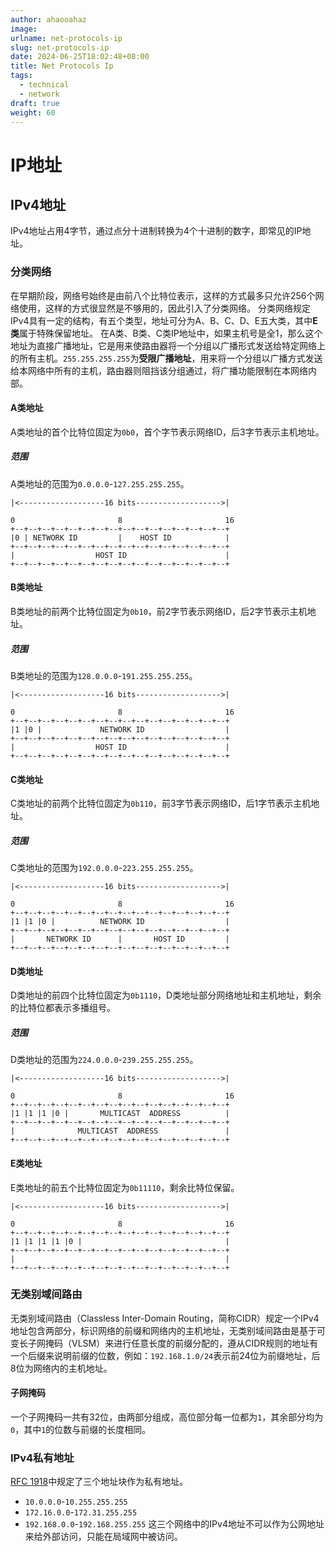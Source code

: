 ```yaml
---
author: ahaooahaz
image: 
urlname: net-protocols-ip
slug: net-protocols-ip
date: 2024-06-25T18:02:48+08:00
title: Net Protocols Ip
tags:
  - technical
  - network
draft: true
weight: 60
---
```

<!--more-->
# IP地址
## IPv4地址
IPv4地址占用4字节，通过点分十进制转换为4个十进制的数字，即常见的IP地址。
### 分类网络
在早期阶段，网络号始终是由前八个比特位表示，这样的方式最多只允许256个网络使用，这样的方式很显然是不够用的，因此引入了分类网络。
分类网络规定IPv4具有一定的结构，有五个类型，地址可分为A、B、C、D、E五大类，其中**E类**属于特殊保留地址。
在A类、B类、C类IP地址中，如果主机号是全1，那么这个地址为直接广播地址，它是用来使路由器将一个分组以广播形式发送给特定网络上的所有主机。`255.255.255.255`为**受限广播地址**，用来将一个分组以广播方式发送给本网络中所有的主机，路由器则阻挡该分组通过，将广播功能限制在本网络内部。
#### A类地址
A类地址的首个比特位固定为`0b0`，首个字节表示网络ID，后3字节表示主机地址。
##### 范围
A类地址的范围为`0.0.0.0`-`127.255.255.255`。
```text
|<-------------------16 bits------------------->|

0                       8                       16
+--+--+--+--+--+--+--+--+--+--+--+--+--+--+--+--+
|0 | NETWORK ID         |    HOST ID            |
+--+--+--+--+--+--+--+--+--+--+--+--+--+--+--+--+
|                  HOST ID                      |
+--+--+--+--+--+--+--+--+--+--+--+--+--+--+--+--+
```
#### B类地址
B类地址的前两个比特位固定为`0b10`，前2字节表示网络ID，后2字节表示主机地址。
##### 范围
B类地址的范围为`128.0.0.0`-`191.255.255.255`。
```text
|<-------------------16 bits------------------->|

0                       8                       16
+--+--+--+--+--+--+--+--+--+--+--+--+--+--+--+--+
|1 |0 |             NETWORK ID                  |
+--+--+--+--+--+--+--+--+--+--+--+--+--+--+--+--+
|                  HOST ID                      |
+--+--+--+--+--+--+--+--+--+--+--+--+--+--+--+--+

```
#### C类地址
C类地址的前两个比特位固定为`0b110`，前3字节表示网络ID，后1字节表示主机地址。
##### 范围
C类地址的范围为`192.0.0.0`-`223.255.255.255`。
```text
|<-------------------16 bits------------------->|

0                       8                       16
+--+--+--+--+--+--+--+--+--+--+--+--+--+--+--+--+
|1 |1 |0 |          NETWORK ID                  |
+--+--+--+--+--+--+--+--+--+--+--+--+--+--+--+--+
|       NETWORK ID      |       HOST ID         |
+--+--+--+--+--+--+--+--+--+--+--+--+--+--+--+--+
```
#### D类地址
D类地址的前四个比特位固定为`0b1110`，D类地址部分网络地址和主机地址，剩余的比特位都表示多播组号。
##### 范围
D类地址的范围为`224.0.0.0`-`239.255.255.255`。
```text
|<-------------------16 bits------------------->|

0                       8                       16
+--+--+--+--+--+--+--+--+--+--+--+--+--+--+--+--+
|1 |1 |1 |0 |       MULTICAST  ADDRESS          |
+--+--+--+--+--+--+--+--+--+--+--+--+--+--+--+--+
|              MULTICAST  ADDRESS               |
+--+--+--+--+--+--+--+--+--+--+--+--+--+--+--+--+
```
#### E类地址
E类地址的前五个比特位固定为`0b11110`，剩余比特位保留。
```text
|<-------------------16 bits------------------->|

0                       8                       16
+--+--+--+--+--+--+--+--+--+--+--+--+--+--+--+--+
|1 |1 |1 |1 |0 |                                |
+--+--+--+--+--+--+--+--+--+--+--+--+--+--+--+--+
|                                               |
+--+--+--+--+--+--+--+--+--+--+--+--+--+--+--+--+
```
### 无类别域间路由
无类别域间路由（Classless Inter-Domain Routing，简称CIDR）规定一个IPv4地址包含两部分，标识网络的前缀和网络内的主机地址，无类别域间路由是基于可变长子网掩码（VLSM）来进行任意长度的前缀分配的，遵从CIDR规则的地址有一个后缀来说明前缀的位数，例如：`192.168.1.0/24`表示前24位为前缀地址，后8位为网络内的主机地址。
#### 子网掩码
一个子网掩码一共有32位，由两部分组成，高位部分每一位都为`1`，其余部分均为`0`，其中`1`的位数与前缀的长度相同。
### IPv4私有地址
[RFC 1918](https://tools.ietf.org/html/rfc1918)中规定了三个地址块作为私有地址。
- `10.0.0.0`-`10.255.255.255`
- `172.16.0.0`-`172.31.255.255`
- `192.168.0.0`-`192.168.255.255`
这三个网络中的IPv4地址不可以作为公网地址来给外部访问，只能在局域网中被访问。